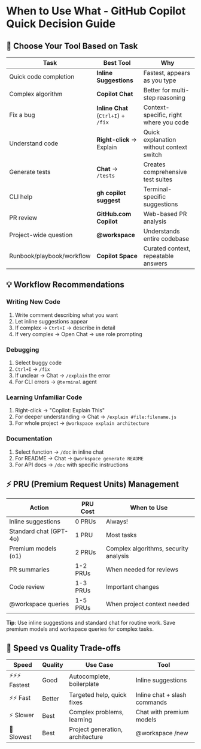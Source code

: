 # When to Use What - GitHub Copilot Quick Decision Guide

## 🎯 Choose Your Tool Based on Task

| Task | Best Tool | Why |
|------|-----------|-----|
| Quick code completion | **Inline Suggestions** | Fastest, appears as you type |
| Complex algorithm | **Copilot Chat** | Better for multi-step reasoning |
| Fix a bug | **Inline Chat** (`Ctrl+I`) + `/fix` | Context-specific, right where you code |
| Understand code | **Right-click** → Explain | Quick explanation without context switch |
| Generate tests | **Chat** → `/tests` | Creates comprehensive test suites |
| CLI help | **gh copilot suggest** | Terminal-specific suggestions |
| PR review | **GitHub.com Copilot** | Web-based PR analysis |
| Project-wide question | **@workspace** | Understands entire codebase |
| Runbook/playbook/workflow | **Copilot Space** | Curated context, repeatable answers |

## 💡 Workflow Recommendations

### Writing New Code
1. Write comment describing what you want
2. Let inline suggestions appear
3. If complex → `Ctrl+I` → describe in detail
4. If very complex → Open Chat → use role prompting

### Debugging
1. Select buggy code
2. `Ctrl+I` → `/fix`
3. If unclear → Chat → `/explain` the error
4. For CLI errors → `@terminal` agent

### Learning Unfamiliar Code
1. Right-click → "Copilot: Explain This"
2. For deeper understanding → Chat → `/explain #file:filename.js`
3. For whole project → `@workspace explain architecture`

### Documentation
1. Select function → `/doc` in inline chat
2. For README → Chat → `@workspace generate README`
3. For API docs → `/doc` with specific instructions

## ⚡ PRU (Premium Request Units) Management

| Action | PRU Cost | When to Use |
|--------|----------|-------------|
| Inline suggestions | 0 PRUs | Always! |
| Standard chat (GPT-4o) | 1 PRU | Most tasks |
| Premium models (o1) | 2 PRUs | Complex algorithms, security analysis |
| PR summaries | 1-2 PRUs | When needed for reviews |
| Code review | 1-3 PRUs | Important changes |
| @workspace queries | 1-5 PRUs | When project context needed |

**Tip**: Use inline suggestions and standard chat for routine work. Save premium models and workspace queries for complex tasks.

## 🚀 Speed vs Quality Trade-offs

| Speed | Quality | Use Case | Tool |
|-------|---------|----------|------|
| ⚡⚡⚡ Fastest | Good | Autocomplete, boilerplate | Inline suggestions |
| ⚡⚡ Fast | Better | Targeted help, quick fixes | Inline chat + slash commands |
| ⚡ Slower | Best | Complex problems, learning | Chat with premium models |
| 🐌 Slowest | Best | Project generation, architecture | @workspace /new |
